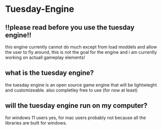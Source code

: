 <h1>Tuesday-Engine</h1>
<p>
  <h2>!!please read before you use the tuesday engine!!</h2>
  this engine currently cannot do much except from load moddels and allow the user to fly around, this is not the goal for the engine and i am currently working on actuall gameplay elements!
</p>
<p>
  <h2>what is the tuesday engine?</h2>
  the tuesday engine is an open source game engine that will be lightwieght and customizeable. also completley free to use (for now at least)
</p>
<p>
  <h2>will the tuesday engine run on my computer?</h2>
  for windows 11 users yes, for mac users probably not because all the libraries are built for windows.
</p>
